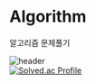 # Algorithm
알고리즘 문제풀기  

![header](https://capsule-render.vercel.app/api?type=waving&color=296817&height=200&section=header&text=Hello&#160;Algorithm!&fontSize=50&fontColor=F6F8F4)  
[![Solved.ac Profile](http://mazassumnida.wtf/api/v2/generate_badge?boj=leeda51925)](https://solved.ac/leeda51925/)
